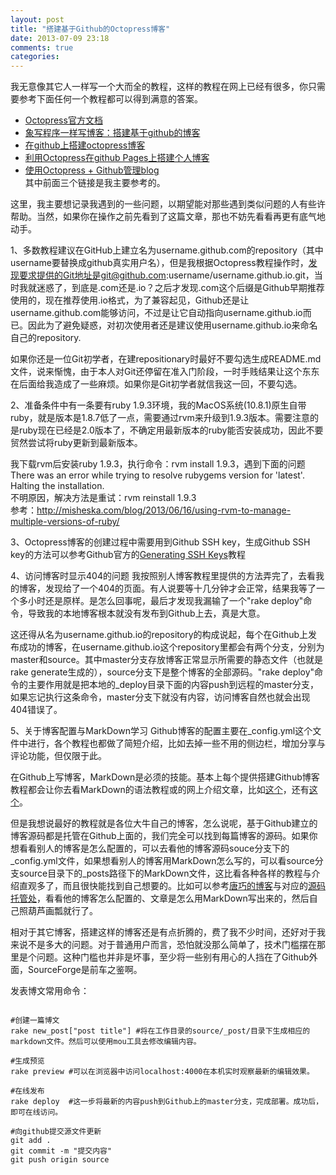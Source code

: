```yaml
---
layout: post
title: "搭建基于Github的Octopress博客"
date: 2013-07-09 23:18
comments: true
categories: 
---
```


我无意像其它人一样写一个大而全的教程，这样的教程在网上已经有很多，你只需要参考下面任何一个教程都可以得到满意的答案。

*   [Octopress官方文档](http://octopress.org/docs/)           
*   [象写程序一样写博客：搭建基于github的博客](http://blog.devtang.com/blog/2012/02/10/setup-blog-based-on-github/)
*   [在github上搭建octopress博客](http://biaobiaoqi.me/blog/2013/03/21/building-octopress-in-github-mac/)
*   [利用Octopress在github Pages上搭建个人博客](http://easypi.github.io/blog/2013/01/05/using-octopress-to-setup-blog-on-github/)
*   [使用Octopress + Github管理blog](http://ishalou.com/blog/2012/10/15/how-to-use-octopress/)      
其中前面三个链接是我主要参考的。

这里，我主要想记录我遇到的一些问题，以期望能对那些遇到类似问题的人有些许帮助。当然，如果你在操作之前先看到了这篇文章，那也不妨先看看再更有底气地动手。

1、多数教程建议在GitHub上建立名为username.github.com的repository（其中username要替换成github真实用户名），但是我根据Octopress教程操作时，发现要求提供的Git地址是git@github.com:username/username.github.io.git，当时我就迷惑了，到底是.com还是.io？之后才发现.com这个后缀是Github早期推荐使用的，现在推荐使用.io格式，为了兼容起见，Github还是让username.github.com能够访问，不过是让它自动指向username.github.io而已。因此为了避免疑惑，对初次使用者还是建议使用username.github.io来命名自己的repository.

如果你还是一位Git初学者，在建repositionary时最好不要勾选生成README.md文件，说来惭愧，由于本人对Git还停留在准入门阶段，一时手贱结果让这个东东在后面给我造成了一些麻烦。如果你是Git初学者就信我这一回，不要勾选。


2、准备条件中有一条要有ruby 1.9.3环境，我的MacOS系统(10.8.1)原生自带ruby，就是版本是1.8.7低了一点，需要通过rvm来升级到1.9.3版本。需要注意的是ruby现在已经是2.0版本了，不确定用最新版本的ruby能否安装成功，因此不要贸然尝试将ruby更新到最新版本。    

我下载rvm后安装ruby 1.9.3，执行命令：rvm install 1.9.3，遇到下面的问题   
There was an error while trying to resolve rubygems version for 'latest'.     
Halting the installation.     
不明原因，解决方法是重试：rvm reinstall 1.9.3     
参考：<http://misheska.com/blog/2013/06/16/using-rvm-to-manage-multiple-versions-of-ruby/>     

3、Octopress博客的创建过程中需要用到Github SSH key，生成Github SSH key的方法可以参考Github官方的[Generating SSH Keys](https://help.github.com/articles/generating-ssh-keys)教程

4、访问博客时显示404的问题
我按照别人博客教程里提供的方法弄完了，去看我的博客，发现给了一个404的页面。有人说要等十几分钟才会正常，结果我等了一个多小时还是原样。是怎么回事呢，最后才发现我漏输了一个"rake deploy"命令，导致我的本地博客根本就没有发布到Github上去，真是大意。  

这还得从名为username.github.io的repository的构成说起，每个在Github上发布成功的博客，在username.github.io这个repository里都会有两个分支，分别为master和source。其中master分支存放博客正常显示所需要的静态文件（也就是rake generate生成的），source分支下是整个博客的全部源码。"rake deploy"命令的主要作用就是把本地的_deploy目录下面的内容push到远程的master分支，如果忘记执行这条命令，master分支下就没有内容，访问博客自然也就会出现404错误了。


5、关于博客配置与MarkDown学习
Github博客的配置主要在_config.yml这个文件中进行，各个教程也都做了简短介绍，比如去掉一些不用的侧边栏，增加分享与评论功能，但仅限于此。

在Github上写博客，MarkDown是必须的技能。基本上每个提供搭建Github博客教程都会让你去看MarkDown的语法教程或的网上介绍文章，比如[这个](http://daringfireball.net/projects/markdown/)，还有[这个](http://wowubuntu.com/markdown/index.html)。

但是我想说最好的教程就是各位大牛自己的博客，怎么说呢，基于Github建立的博客源码都是托管在Github上面的，我们完全可以找到每篇博客的源码。如果你想看看别人的博客是怎么配置的，可以去看他的博客源码souce分支下的_config.yml文件，如果想看别人的博客用MarkDown怎么写的，可以看source分支source目录下的_posts路径下的MarkDown文件，这比看各种各样的教程与介绍直观多了，而且很快能找到自己想要的。比如可以参考[唐巧的博客](http://blog.devtang.com/)与对应的[源码托管处](https://github.com/tangqiaoboy/tangqiaoboy.github.com)，看看他的博客怎么配置的、文章是怎么用MarkDown写出来的，然后自己照葫芦画瓢就行了。

相对于其它博客，搭建这样的博客还是有点折腾的，费了我不少时间，还好对于我来说不是多大的问题。对于普通用户而言，恐怕就没那么简单了，技术门槛摆在那里是个问题。这种门槛也并非是坏事，至少将一些别有用心的人挡在了Github外面，SourceForge是前车之鉴啊。

发表博文常用命令：
```

#创建一篇博文
rake new_post["post title"] #将在工作目录的source/_post/目录下生成相应的markdown文件。然后可以使用mou工具去修改编辑内容。

#生成预览
rake preview #可以在浏览器中访问localhost:4000在本机实时观察最新的编辑效果。

#在线发布
rake deploy  #这一步将最新的内容push到Github上的master分支，完成部署。成功后，即可在线访问。

#向github提交源文件更新
git add .
git commit -m "提交内容"
git push origin source


```






